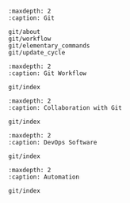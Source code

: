 ```{include} ../README.md
```

```{toctree}
:maxdepth: 2
:caption: Git

git/about
git/workflow
git/elementary_commands
git/update_cycle
```

```{toctree}
:maxdepth: 2
:caption: Git Workflow

git/index
```
```{toctree}
:maxdepth: 2
:caption: Collaboration with Git

git/index
```
```{toctree}
:maxdepth: 2
:caption: DevOps Software

git/index
```
```{toctree}
:maxdepth: 2
:caption: Automation

git/index
```
